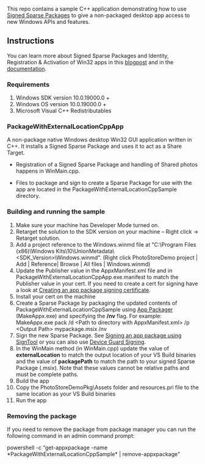 This repo contains a sample C++ application demonstrating how to use [Signed Sparse Packages](https://aka.ms/sparsepkgblog) to give a non-packaged desktop app access to new Windows APIs and features. 

## Instructions

You can learn more about Signed Sparse Packages and Identity, Registration & Activation of  Win32 apps in this [blogpost](https://aka.ms/sparsepkgblog) and in the [documentation](https://aka.ms/sparsepkgdocs).

### Requirements

1. Windows SDK version 10.0.19000.0 +
2. Windows OS version 10.0.19000.0 +
3. Microsoft Visual C++ Redistributables

### PackageWithExternalLocationCppApp

A non-package native Windows desktop Win32 GUI application written in C++. It installs a Signed Sparse Package and uses it to act as a Share Target.

* Registration of a Signed Sparse Package and handling of Shared photos happens in WinMain.cpp.

* Files to package and sign to create a Sparse Package for use with the app are located in the PackageWithExternalLocationCppSample directory.
  

### Building and running the sample

1. Make sure your machine has Developer Mode turned on.
2. Retarget the solution to the SDK version on your machine – Right click -> Retarget solution.
3. Add a project reference to the Windows.winmd file at "C:\Program Files (x86)\Windows Kits\10\UnionMetadata\\<SDK_Version>\Windows.winmd". (Right click PhotoStoreDemo project | Add | Reference| Browse | All files | Windows.winmd)
4. Update the Publisher value in the AppxManifest.xml file and in PackageWithExternalLocationCppApp.exe.manifest to match the Publisher value in your cert. If you need to create a cert for signing have a look at [Creating an app package signing certificate](https://docs.microsoft.com/en-us/windows/win32/appxpkg/how-to-create-a-package-signing-certificate). 
5. Install your cert on the machine
6. Create a Sparse Package by packaging the updated contents of PackageWithExternalLocationCppSample using [App Packager](https://docs.microsoft.com/en-us/windows/win32/appxpkg/make-appx-package--makeappx-exe-) (MakeAppx.exe) and specifying the **/nv** flag. For example: MakeAppx.exe  pack  /d  \<Path to directory with AppxManifest.xml>  /p  \<Output Path> mypackage.msix  /nv
7. Sign the new Sparse Package. See [Signing an app package using SignTool](https://docs.microsoft.com/en-us/windows/win32/appxpkg/how-to-sign-a-package-using-signtool) or you can also use [Device Guard Signing](https://docs.microsoft.com/en-us/microsoft-store/device-guard-signing-portal).
8. In the WinMain method (in WinMain.cpp) update the value of **externalLocation** to match the output location of your VS Build binaries and the value of **packagePath** to match the path to your signed Sparse Package (.msix). Note that these values cannot be relative paths and must be complete paths.
9. Build the app
10. Copy the PhotoStoreDemoPkg\Assets folder and resources.pri file to the same location as your VS Build binaries
11. Run the app

### Removing the package
If you need to remove the package from package manager you can run the following command in an admin command prompt:

powershell -c “get-appxpackage -name \*PackageWithExternalLocationCppSample\* | remove-appxpackage"
